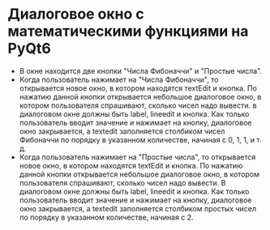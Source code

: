 # Диалоговое окно с математическими функциями на PyQt6

- В окне находится две кнопки "Числа Фибоначчи" и "Простые числа".
- Когда пользователь нажимает на "Числа Фибоначчи", то открывается
новое окно, в котором находятся тextEdit и кнопка. По нажатию данной
кнопки открывается небольшое диалоговое окно, в котором пользователя
спрашивают, сколько чисел надо вывести. в диалоговом окне должны быть
label, lineedit и кнопка. Как только пользователь вводит значение и нажимает
на кнопку, диалоговое окно закрывается, а textedit заполняется столбиком
чисел Фибоначчи по порядку в указанном количестве, начиная с 0, 1, 1, и т. д.
- Когда пользователь нажимает на "Простые числа", то открывается
новое окно, в котором находятся textEdit и кнопка. По нажатию данной
кнопки открывается небольшое диалоговое окно, в котором пользователя
спрашивают, сколько чисел надо вывести. В диалоговом окне должны быть
label, lineedit и кнопка. Как только пользователь вводит значение и нажимает
на кнопку, диалоговое окно закрывается, а textedit заполняется столбиком
простых чисел по порядку в указанном количестве, начиная с 2.
